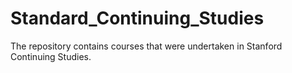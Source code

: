 # Standard_Continuing_Studies
The repository contains courses that were undertaken in Stanford Continuing Studies.
